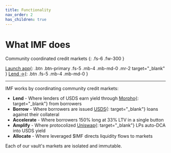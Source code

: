 ```yaml
---
title: Functionality
nav_order: 2
has_children: true
---
```


# What IMF does

Community coordinated credit markets
{: .fs-6 .fw-300 }

[Launch app](https://app.imf.bz){: .btn .btn-primary .fs-5 .mb-4 .mb-md-0 .mr-2 target="_blank" }
[Lend →](/docs/functionality/lend.html){: .btn .fs-5 .mb-4 .mb-md-0 }

---

IMF works by coordinating community credit markets:

- **Lend** - Where lenders of USDS earn yield through [Morpho](https://docs.morpho.org/overview/){: target="_blank"} from borrowers
- **Borrow** - Where borrowers are issued [USDS](https://developers.sky.money/core-protocol/usds/){: target="_blank"} loans against their collateral  
- **Accelerate** - Where borrowers 150% long at 33% LTV in a single button
- **Amplify** - Where protocolized [Uniswap](https://docs.uniswap.org/contracts/v3/overview){: target="_blank"} LPs auto-DCA into USDS yield 
- **Allocate** - Where leveraged $IMF directs liquidity flows to markets

Each of our vault's markets are isolated and immutable.